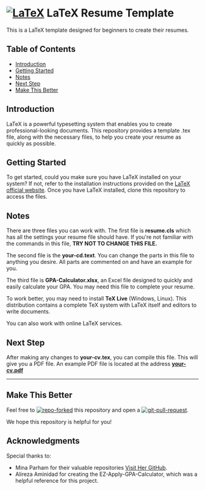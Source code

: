 # [![LaTeX](https://img.shields.io/badge/-FDF5E6?style=social&logo=latex&logoColor=black)]() LaTeX Resume Template

This is a LaTeX template designed for beginners to create their resumes. 

## Table of Contents

- [Introduction](#introduction)
- [Getting Started](#getting-started)
- [Notes](#notes)
- [Next Step](#next-step) 
- [Make This Better](#make-this-better) 

## Introduction

LaTeX is a powerful typesetting system that enables you to create professional-looking documents.
This repository provides a template .tex file, along with the necessary files, to help you create your resume as quickly as possible.

## Getting Started

To get started, could you make sure you have LaTeX installed on your system? If not, refer to the installation instructions provided on the [LaTeX official website](https://www.latex-project.org/get/). Once you have LaTeX installed, clone this repository to access the files.

## Notes

There are three files you can work with.
The first file is **resume.cls** which has all the settings your resume file should have. If you're not familiar with the commands in this file, **TRY NOT TO CHANGE THIS FILE.**

The second file is the **your-cd.text**. You can change the parts in this file to anything you desire. All parts are commented on and have an example for you.

The third file is **GPA-Calculator.xlsx**, an Excel file designed to quickly and easily calculate your GPA. You may need this file to complete your resume.
 
To work better, you may need to install **TeX Live** (Windows, Linux). This distribution contains a complete TeX system with LaTeX itself and editors to write documents.

You can also work with online LaTeX services.

## Next Step

After making any changes to **your-cv.tex**, you can compile this file. This will give you a PDF file.
An example PDF file is located at the address [**your-cv.pdf**](your-cv.pdf)

---

## Make This Better

Feel free to [![repo-forked][repo-forked]][repo-forked] this repository and open a [![git-pull-request][git-pull-request]][git-pull-request].

We hope this repository is helpful for you!

[repo-forked]: https://custom-icon-badges.demolab.com/badge/Fork-orange.svg?logo=fork
[git-pull-request]: https://custom-icon-badges.demolab.com/badge/Pull%20Request-purple.svg?logo=pr

## Acknowledgments

Special thanks to:

- Mina Parham for their valuable repositories [Visit Her GitHub](https://github.com/mina-parham).
- Alireza Aminidad for creating the EZ-Apply-GPA-Calculator, which was a helpful reference for this project.
